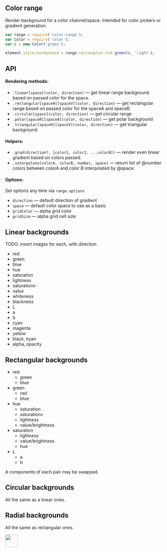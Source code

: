 ## Color range

Render background for a color channel/space. Intended for color pickers or gradient generation.


```js
var range = require('color-range');
var Color = require('color');
var c = new Color('green');

element.style.background = range.rectangular.red.green(c, 'right');
```

## API

#### Rendering methods:

* `.linear[space](color, direction)` — get linear range background based on passed color for the space.
* `.rectangular[spaceH][spaceV](color, direction)` — get rectangular range based on passed color for the spaceA and spaceB.
* `.circular[space](color, direction)` — get circular range
* `.polar[spaceR][spaceA](color, direction)` — get polar background
* `.triangular[spaceH][spaceV](color, direction)` — get triangular background

#### Helpers:

* `.grad(direction?, [color1, color2, ...colorN])` — render even linear gradient based on colors passed.
* `.interpolate(colorA, colorB, number, space)` — return list of @number colors between colorA and color B interpolated by @space.


#### Options:

Set options any time via `range.options`

* `direction` — default direction of gradient
* `space` — default color space to use as a basic
* `gridColor` — alpha grid color
* `gridSize` — alpha grid cell size


## Linear backgrounds

TODO: insert images for each, with direction

* red
* green
* blue
* hue
* saturation
* lightness
* saturationv
* value
* whiteness
* blackness
* L
* a
* b
* cyan
* magenta
* yellow
* black, kyan
* alpha, opacity


## Rectangular backgrounds

* red
	* green
	* blue
* green
	* red
	* blue
* hue
	* saturation
	* saturationv
	* lightness
	* value/brightness
* saturation
	* lightness
	* value/brightness
	* hue
* L
	* a
	* b

A components of each pair may be swapped.


## Circular backgrounds

All the same as a linear ones.


## Radial backgrounds

All the same as rectangular ones.



<a href="http://unlicense.org/UNLICENSE"><img src="http://upload.wikimedia.org/wikipedia/commons/6/62/PD-icon.svg" width="40"/></a>
